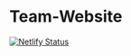 # Team-Website

[![Netlify Status](https://api.netlify.com/api/v1/badges/16a4374a-f6c1-4a40-82dd-ac9cb695215b/deploy-status)](https://app.netlify.com/sites/practical-allen-7c0266/deploys)